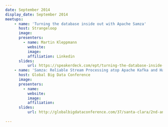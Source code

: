 ```yaml
---
date: September 2014
display_date: September 2014
meetups:
    - name: 'Turning the database inside out with Apache Samza'
      host: Strangeloop
      image: 
      presenters:
        - name: Martin Kleppmann
          website: 
          image:
          affiliation: Linkedin
      slides:
          url: https://speakerdeck.com/ept/turning-the-database-inside-out-with-apache-samza
    - name: 'Samza: Reliable Stream Processing atop Apache Kafka and Hadoop YARN'
      host: Global Big Data Conference
      image: 
      presenters:
        - name: 
          website: 
          image:
          affiliation:
      slides:
          url: http://globalbigdataconference.com/37/santa-clara/2nd-annual-global-big-data-conference/schedule.html
          
---
```

<!--
   Licensed to the Apache Software Foundation (ASF) under one or more
   contributor license agreements.  See the NOTICE file distributed with
   this work for additional information regarding copyright ownership.
   The ASF licenses this file to You under the Apache License, Version 2.0
   (the "License"); you may not use this file except in compliance with
   the License.  You may obtain a copy of the License at

       http://www.apache.org/licenses/LICENSE-2.0

   Unless required by applicable law or agreed to in writing, software
   distributed under the License is distributed on an "AS IS" BASIS,
   WITHOUT WARRANTIES OR CONDITIONS OF ANY KIND, either express or implied.
   See the License for the specific language governing permissions and
   limitations under the License.
-->